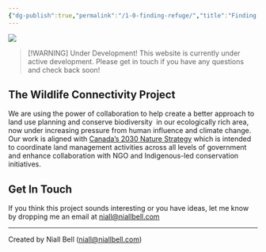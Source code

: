```yaml
---
{"dg-publish":true,"permalink":"/1-0-finding-refuge/","title":"Finding Refuge","contentClasses":"cards cards-cols-3 cards-cover cards-cover-no-border cards-title-hide-icons","tags":["gardenEntry"],"noteIcon":null,"created":"2024-04-07T13:59:11.083-07:00","updated":"2025-02-20T14:22:25.640-08:00"}
---
```



![](https://i.imgur.com/Qz9RgpR.jpeg)

> [!WARNING] Under Development!
> This website is currently under active development. Please get in touch if you have any questions and check back soon!

## The Wildlife Connectivity Project

We are using the power of collaboration to help create a better approach to land use planning and conserve biodiversity  in our ecologically rich area, now under increasing pressure from human influence and climate change. Our work is aligned with [Canada’s 2030 Nature Strategy](https://www.canada.ca/en/environment-climate-change/services/biodiversity/canada-2030-nature-strategy.html) which is intended to coordinate land management activities across all levels of government and enhance collaboration with NGO and Indigenous-led conservation initiatives.

## Get In Touch

If you think this project sounds interesting or you have ideas, let me know by dropping me an email at niall@niallbell.com

---
Created by Niall Bell (niall@niallbell.com)

